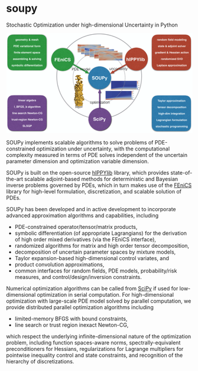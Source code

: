# soupy
Stochastic Optimization under high-dimensional Uncertainty in Python

![SOUPyFramework](SOUPyFramework.png?raw=true "Title")

SOUPy implements scalable algorithms to solve problems of PDE-constrained optimization under uncertainty, with the computational complexity measured in terms of PDE solves independent of the uncertain parameter dimension and optimization variable dimension. 

SOUPy is built on the open-source [hIPPYlib](https://hippylib.github.io/)
library, which provides state-of-the-art
scalable adjoint-based methods for deterministic and Bayesian inverse
problems governed by PDEs, which in turn makes use of the
[FEniCS](https://fenicsproject.org/) library for
high-level formulation, discretization, and scalable solution of
PDEs. 

SOUPy has been developed and in active development to
incorporate advanced approximation algorithms and capabilities, including 
- PDE-constrained operator/tensor/matrix products,
- symbolic differentiation (of appropriate Lagrangians) for the
derivation of high order mixed derivatives (via the FEniCS interface),
- randomized algorithms for matrix and high order tensor decomposition,
- decomposition of uncertain parameter spaces by mixture models,
- Taylor expansion-based high-dimensional control variates, and 
- product convolution approximations, 
- common interfaces for random fields, PDE models, probability/risk
measures, and control/design/inversion constraints. 

Numerical optimization algorithms can be called from [SciPy](https://www.scipy.org/) if used for low-dimensional optimization in serial computation. For high-dimensional optimization with large-scale PDE model solved by parallel computation, we provide distributed parallel optimization algorithms including 
- limited-memory BFGS with bound constraints, 
- line search or trust region inexact Newton-CG, 

which respect the underlying infinite-dimensional nature of the optimization problem, including
function spaces-aware norms, spectrally-equivalent preconditioners for
Hessians, regularizations for Lagrange multipliers for pointwise
inequality control and state constraints, and recognition of the
hierarchy of discretizations. 
